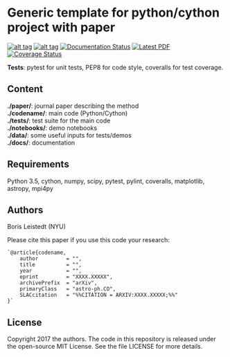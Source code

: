 # Generic template for python/cython project with paper

[![alt tag](http://img.shields.io/badge/license-MIT-blue.svg?style=flat)](https://github.com/ixkael/codename/blob/master/LICENSE)
[![alt tag](https://travis-ci.org/ixkael/codename.svg?branch=master)](https://travis-ci.org/ixkael/codename)
[![Documentation Status](https://readthedocs.org/projects/codename/badge/?version=latest&style=flat)](http://codename.readthedocs.io/en/latest/?badge=latest)
[![Latest PDF](https://img.shields.io/badge/PDF-latest-orange.svg)](https://github.com/ixkael/Delight/blob/master/paper/ms.pdf)
[![Coverage Status](https://coveralls.io/repos/github/ixkael/codename/badge.svg?branch=master)](https://coveralls.io/github/ixkael/codename?branch=master)

**Tests**: pytest for unit tests, PEP8 for code style, coveralls for test coverage.

## Content

**./paper/**: journal paper describing the method </br>
**./codename/**: main code (Python/Cython) </br>
**./tests/**: test suite for the main code </br>
**./notebooks/**: demo notebooks </br>
**./data/**: some useful inputs for tests/demos </br>
**./docs/**: documentation </br>

## Requirements

Python 3.5, cython, numpy, scipy, pytest, pylint, coveralls, matplotlib, astropy, mpi4py </br>

## Authors

Boris Leistedt (NYU) </br>

Please cite this paper if you use this code your research:

    `@article{codename,
        author         = "",
        title          = "",
        year           = "",
        eprint         = "XXXX.XXXXX",
        archivePrefix  = "arXiv",
        primaryClass   = "astro-ph.CO",
        SLACcitation   = "%%CITATION = ARXIV:XXXX.XXXXX;%%"
    }`


## License

Copyright 2017 the authors. The code in this repository is released under the open-source MIT License. See the file LICENSE for more details.
